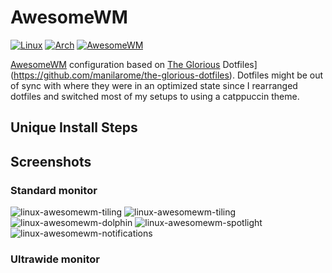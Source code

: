 # AwesomeWM

[![Linux](https://img.shields.io/badge/Linux-cad3f5?style=for-the-badge&logo=linux&logoColor=black)](https://github.com/tenfar/dotfiles/blob/main/dots/linux/)
[![Arch](https://img.shields.io/badge/Arch%20Linux-24273a?logo=arch-linux&logoColor=0F94D2&style=for-the-badge)](https://github.com/tenfar/dotfiles/blob/main/dots/linux/)
[![AwesomeWM](https://img.shields.io/badge/AwesomeWM-24273a?logo=awesomewm&logoColor=537D85&style=for-the-badge)](https://github.com/tenfar/dotfiles/blob/main/dots/linux/awesome/README.md)

[AwesomeWM](https://awesomewm.org/) configuration based on [The Glorious](https://github.com/manilarome/the-glorious-dotfiles) Dotfiles](https://github.com/manilarome/the-glorious-dotfiles). Dotfiles might be out of sync with where they were in an optimized state since I rearranged dotfiles and switched most of my setups to using a catppuccin theme.

## Unique Install Steps

## Screenshots

### Standard monitor

![linux-awesomewm-tiling](../../../assets/linux/awesomewm/tiling.png)
![linux-awesomewm-tiling](../../../assets/linux/awesomewm/blurredfox.png)
![linux-awesomewm-dolphin](../../../assets/linux/awesomewm/dolphin.png)
![linux-awesomewm-spotlight](../../../assets/linux/awesomewm/spotlight.png)
![linux-awesomewm-notifications](../../../assets/linux/awesomewm/notifications.png)

### Ultrawide monitor
